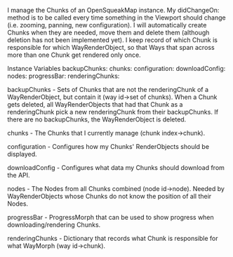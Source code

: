 I manage the Chunks of an OpenSqueakMap instance. My didChangeOn: method is to be called every time something in the Viewport should change (i.e. zooming, panning, new configuration). I will automatically create Chunks when they are needed, move them and delete them (although deletion has not been implemented yet). 
I keep record of which Chunk is responsible for which WayRenderObject, so that Ways that span across more than one Chunk get rendered only once.

Instance Variables
	backupChunks:		<Dictionary>
	chunks:		<Dictionary>
	configuration:		<OSMRenderConfiguration>
	downloadConfig:		<OSMDownloadConfiguration>
	nodes:		<Dictionary>
	progressBar:		<OSMProgressMorph>
	renderingChunks:		<Dictionary>

backupChunks
	- Sets of Chunks that are not the renderingChunk of a WayRenderObject, but contain it (way id->set of chunks). When a Chunk gets deleted, all WayRenderObjects that had that Chunk as a renderingChunk pick a new renderingChunk from their backupChunks. If there are no backupChunks, the WayRenderObject is deleted. 

chunks
	- The Chunks that I currently manage (chunk index->chunk).

configuration
	- Configures how my Chunks' RenderObjects should be displayed.

downloadConfig
	- Configures what data my Chunks should download from the API.

nodes
	- The Nodes from all Chunks combined (node id->node). Needed by WayRenderObjects whose Chunks do not know the position of all their Nodes.

progressBar
	- ProgressMorph that can be used to show progress when downloading/rendering Chunks.

renderingChunks
	- Dictionary that records what Chunk is responsible for what WayMorph (way id->chunk).